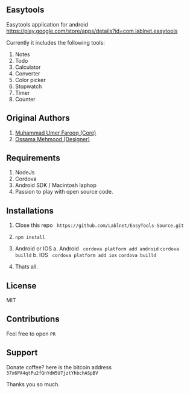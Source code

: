 ## Easytools
Easytools application for android https://play.google.com/store/apps/details?id=com.lablnet.easytools

Currently it includes the following tools:  
1. Notes  
2. Todo  
3. Calculator  
4. Converter  
5. Color picker  
6. Stopwatch  
7. Timer  
8. Counter

## Original Authors
1. [Muhammad Umer Farooq (Core)](https://github.com/Lablnet)
2. [Ossama Mehmood (Designer)](https://github.com/ossamamehmood)

## Requirements
1. NodeJs
2. Cordova
3. Android SDK / Macintosh laphop
4. Passion to play with open source code.

## Installations
1. Close this repo
	``` https://github.com/Lablnet/EasyTools-Source.git```
2. ```npm install```
3. Android or IOS
	a. Android
			``` cordova platform add android```
			```cordova builld```
	b. IOS
			``` cordova platform add ios```
			```cordova builld```
	
4. Thats all.

## License
MIT

## Contributions
Feel free to open `PR`

## Support
Donate coffee?
here is the bitcoin address
	```37x6PA4qtPu2fQnYdW5U7jztYhbchASpBV```

Thanks you so much.
